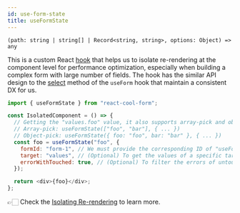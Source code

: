 ```yaml
---
id: use-form-state
title: useFormState
---
```


`(path: string | string[] | Record<string, string>, options: Object) => any`

This is a custom React [hook](https://reactjs.org/docs/hooks-custom.html#using-a-custom-hook) that helps us to isolate re-rendering at the component level for performance optimization, especially when building a complex form with large number of fields. The hook has the similar API design to the [select](../api-reference/use-form#select) method of the `useForm` hook that maintain a consistent DX for us.

```js
import { useFormState } from "react-cool-form";

const IsolatedComponent = () => {
  // Getting the "values.foo" value, it also supports array-pick and object-pick data formats
  // Array-pick: useFormState(["foo", "bar"], { ... })
  // Object-pick: useFormState({ foo: "foo", bar: "bar" }, { ... })
  const foo = useFormState("foo", {
    formId: "form-1", // We must provide the corresponding ID of "useForm" hook
    target: "values", // (Optional) To get the values of a specific target, e.g. values, errors etc.
    errorWithTouched: true, // (Optional) To filter the errors of untouched fields
  });

  return <div>{foo}</div>;
};
```

👉🏻 Check the [Isolating Re-rendering](../getting-started/form-state#isolating-re-rendering) to learn more.
